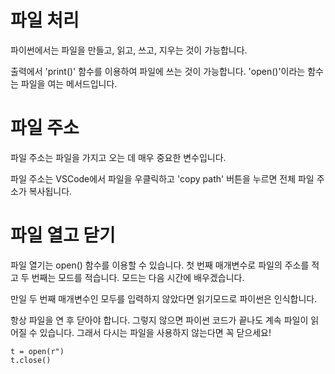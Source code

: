 # 파일 처리

파이썬에서는 파일을 만들고, 읽고, 쓰고, 지우는 것이 가능합니다.

출력에서 'print()' 함수를 이용하여 파일에 쓰는 것이 가능합니다. 'open()'이라는 함수는 파일을 여는 메서드입니다.

# 파일 주소

파일 주소는 파일을 가지고 오는 데 매우 중요한 변수입니다.

파일 주소는 VSCode에서 파일을 우클릭하고 'copy path' 버튼을 누르면 전체 파일 주소가 복사됩니다.

# 파일 열고 닫기

파일 열기는 open() 함수를 이용할 수 있습니다. 첫 번째 매개변수로 파일의 주소를 적고 두 번째는 모드를 적습니다. 모드는 다음 시간에 배우겠습니다.

만일 두 번째 매개변수인 모두를 입력하지 않았다면 읽기모드로 파이썬은 인식합니다.

항상 파일을 연 후 닫아야 합니다. 그렇지 않으면 파이썬 코드가 끝나도 계속 파일이 읽어질 수 있습니다. 그래서 다시는 파일을 사용하지 않는다면 꼭 닫으세요!

```
t = open(r")
t.close()
```
